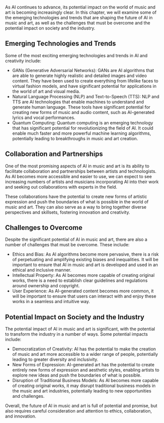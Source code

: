 

As AI continues to advance, its potential impact on the world of music and art is becoming increasingly clear. In this chapter, we will examine some of the emerging technologies and trends that are shaping the future of AI in music and art, as well as the challenges that must be overcome and the potential impact on society and the industry.

Emerging Technologies and Trends
--------------------------------

Some of the most exciting emerging technologies and trends in AI and creativity include:

* GANs (Generative Adversarial Networks): GANs are AI algorithms that are able to generate highly realistic and detailed images and video content. They have been used to create everything from lifelike faces to virtual fashion models, and have significant potential for applications in the world of art and visual media.
* Natural Language Processing (NLP) and Text-to-Speech (TTS): NLP and TTS are AI technologies that enable machines to understand and generate human language. These tools have significant potential for creating new forms of music and audio content, such as AI-generated lyrics and vocal performances.
* Quantum Computing: Quantum computing is an emerging technology that has significant potential for revolutionizing the field of AI. It could enable much faster and more powerful machine learning algorithms, potentially leading to breakthroughs in music and art creation.

Collaboration and Partnerships
------------------------------

One of the most promising aspects of AI in music and art is its ability to facilitate collaboration and partnerships between artists and technologists. As AI becomes more accessible and easier to use, we can expect to see increasing numbers of artists and musicians incorporating AI into their work and seeking out collaborations with experts in the field.

These collaborations have the potential to create new forms of artistic expression and push the boundaries of what is possible in the world of music and art. They can also serve as a way to bring together diverse perspectives and skillsets, fostering innovation and creativity.

Challenges to Overcome
----------------------

Despite the significant potential of AI in music and art, there are also a number of challenges that must be overcome. These include:

* Ethics and Bias: As AI algorithms become more pervasive, there is a risk of perpetuating and amplifying existing biases and inequalities. It will be important to ensure that AI in music and art is developed and used in an ethical and inclusive manner.
* Intellectual Property: As AI becomes more capable of creating original works, there is a need to establish clear guidelines and regulations around ownership and copyright.
* User Experience: As AI-generated content becomes more common, it will be important to ensure that users can interact with and enjoy these works in a seamless and intuitive way.

Potential Impact on Society and the Industry
--------------------------------------------

The potential impact of AI in music and art is significant, with the potential to transform the industry in a number of ways. Some potential impacts include:

* Democratization of Creativity: AI has the potential to make the creation of music and art more accessible to a wider range of people, potentially leading to greater diversity and inclusivity.
* New Forms of Expression: AI-generated art has the potential to create entirely new forms of expression and aesthetic styles, enabling artists to explore new ideas and push the boundaries of what is possible.
* Disruption of Traditional Business Models: As AI becomes more capable of creating original works, it may disrupt traditional business models in the music and art industries, potentially leading to new opportunities and challenges.

Overall, the future of AI in music and art is full of potential and promise, but also requires careful consideration and attention to ethics, collaboration, and innovation.
